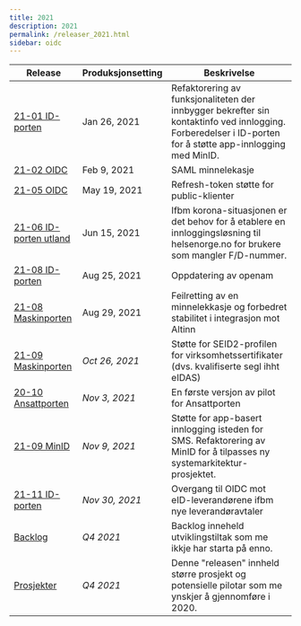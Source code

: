 ```yaml
---
title: 2021
description: 2021
permalink: /releaser_2021.html
sidebar: oidc
---
```


|Release|Produksjonsetting|Beskrivelse|
|-|-|-|
|[21-01 ID-porten](21-01_ID-porten.html)|Jan 26, 2021| Refaktorering av funksjonaliteten der innbygger bekrefter sin kontaktinfo ved innlogging.  Forberedelser i ID-porten for å støtte app-innlogging med MinID. |
|[21-02 OIDC](21-02_OIDC.html)|Feb 9, 2021| SAML minnelekasje |
|[21-05 OIDC](21-05_OIDC.html)|May 19, 2021| Refresh-token støtte for public-klienter |
|[21-06 ID-porten utland](21-06_ID-porten_utland.html)|Jun 15, 2021| Ifbm korona-situasjonen er det behov for å etablere en innloggingsløsning til helsenorge.no for brukere som mangler F/D-nummer.  |
|[21-08 ID-porten](21-08_ID-porten.html)|Aug 25, 2021| Oppdatering av openam |
|[21-08 Maskinporten](21-08_Maskinporten.html)|Aug 29, 2021| Feilretting av en minnelekkasje og forbedret stabilitet i integrasjon mot Altinn |
|[21-09 Maskinporten](21-09_Maskinporten.html)|*Oct 26, 2021*| Støtte for SEID2-profilen for virksomhetssertifikater (dvs. kvalifiserte segl ihht eIDAS) |
|[20-10 Ansattporten ](20-10_Ansattporten_.html)|*Nov 3, 2021*| En første versjon av pilot for Ansattporten |
|[21-09 MinID](21-09_MinID.html)|*Nov 9, 2021*| Støtte for app-basert innlogging isteden for SMS.  Refaktorering av MinID for å tilpasses ny systemarkitektur-prosjektet. |
|[21-11 ID-porten](21-11_ID-porten.html)|*Nov 30, 2021*| Overgang til OIDC mot eID-leverandørene ifbm nye leverandøravtaler |
|[Backlog](Backlog.html)|*Q4 2021*| Backlog inneheld utviklingstiltak som me ikkje har starta på enno.  |
|[Prosjekter](Prosjekter.html)|*Q4 2021*| Denne "releasen" innheld større prosjekt og potensielle pilotar som me ynskjer å gjennomføre i 2020. |

